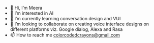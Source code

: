 - 👋 Hi, I’m Meera
- 👀 I’m interested in AI
- 🌱 I’m currently learning conversation design and VUI
- 💞️ I’m looking to collaborate on creating voice interface designs on different platforms viz. Google dialog, Alexa and Rasa
- 📫 How to reach me colorcodedcrayons@gmail.com

<!---
Curiousss/Curiousss is a ✨ special ✨ repository because its `README.md` (this file) appears on your GitHub profile.
You can click the Preview link to take a look at your changes.
--->
